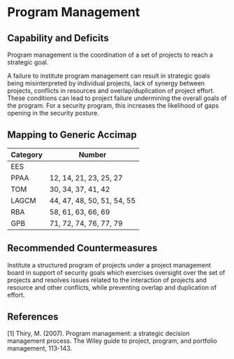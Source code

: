 # Program Management

## Capability and Deficits

Program management is the coordination of a set of projects to reach a strategic goal.

A failure to institute program management can result in strategic goals being misinterpreted by individual projects, lack of synergy between projects, conflicts in resources and overlap/duplication of project effort.  These conditions can lead to project failure undermining the overall goals of the program.  For a security program, this increases the likelihood of gaps opening in the security posture.

## Mapping to Generic Accimap

|Category | Number |
| --- | --- |
|EES     |      |
|PPAA  | 12, 14, 21, 23, 25, 27 |
|TOM   |30, 34, 37, 41, 42|
|LAGCM |44, 47, 48, 50, 51, 54, 55|
|RBA   |58, 61, 63, 66, 69|
|GPB   | 71, 72, 74, 76, 77, 79|

## Recommended Countermeasures

Institute a structured program of projects under a project management board in support of security goals which exercises oversight over the set of projects and resolves issues related to the interaction of projects and resource and other conflicts, while preventing overlap and duplication of effort.

## References

[1] Thiry, M. (2007). Program management: a strategic decision management process. The Wiley guide to project, program, and portfolio management, 113-143.
